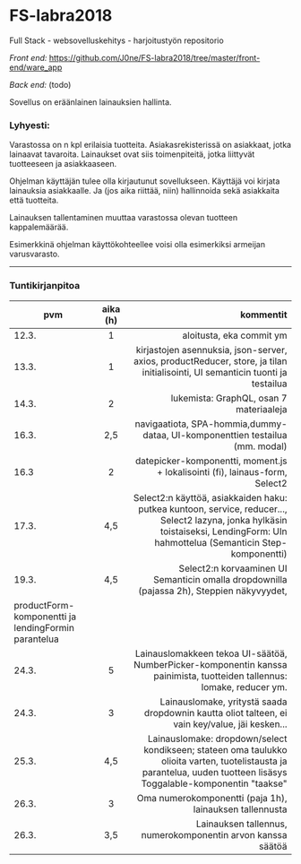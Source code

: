 # FS-labra2018

Full Stack - websovelluskehitys - harjoitustyön repositorio

*Front end:*
https://github.com/J0ne/FS-labra2018/tree/master/front-end/ware_app

*Back end:* (todo)


Sovellus on eräänlainen lainauksien hallinta. 

### Lyhyesti:
Varastossa on n kpl erilaisia tuotteita. 
Asiakasrekisterissä on asiakkaat, jotka lainaavat tavaroita.
Lainaukset ovat siis toimenpiteitä, jotka liittyvät tuotteeseen ja asiakkaaseen.

Ohjelman käyttäjän tulee olla kirjautunut sovellukseen.
Käyttäjä voi kirjata lainauksia asiakkaalle. Ja (jos aika riittää, niin) hallinnoida sekä asiakkaita että tuotteita.

Lainauksen tallentaminen muuttaa varastossa olevan tuotteen kappalemäärää.

Esimerkkinä ohjelman käyttökohteellee voisi olla esimerkiksi armeijan varusvarasto.

---

### Tuntikirjanpitoa

| pvm	| aika (h)|kommentit  |
| ------|:-------:| ---------:|
|	12.3.|  1	| aloitusta, eka commit ym												|
|	13.3.|	1	| kirjastojen asennuksia, json-server, axios, productReducer, store, ja tilan initialisointi, UI semanticin tuonti ja testailua|
|	14.3.|	2	| lukemista: GraphQL, osan 7 materiaaleja	|
|	16.3.| 	2,5 | navigaatiota, SPA-hommia,dummy-dataa, UI-komponenttien testailua (mm. modal)
|   16.3 |  2   | datepicker-komponentti, moment.js + lokalisointi (fi), lainaus-form, Select2|
|   17.3.|  4,5   | Select2:n käyttöä, asiakkaiden haku: putkea kuntoon, service, reducer..., Select2 lazyna, jonka hylkäsin toistaiseksi, LendingForm: UIn hahmottelua (Semanticin Step-komponentti)|
|	19.3.|	4,5	| Select2:n korvaaminen UI Semanticin omalla dropdownilla (pajassa 2h), Steppien näkyvyydet,
productForm-komponentti ja lendingFormin parantelua	|
|	24.3.| 5	| Lainauslomakkeen tekoa UI-säätöä, NumberPicker-komponentin kanssa painimista, tuotteiden tallennus: lomake, reducer ym.|
|	24.3.| 3	| Lainauslomake, yritystä saada dropdownin kautta oliot talteen, ei vain key/value, jäi kesken...|
|	25.3.| 4,5	| Lainauslomake: dropdown/select kondikseen; stateen oma taulukko olioita varten, tuotelistausta ja parantelua, uuden tuotteen lisäsys Toggalable-komponentin "taakse"|
|	26.3.| 3	| Oma numerokomponentti (paja 1h), lainauksen tallennusta |
|	26.3.| 3,5	| Lainauksen tallennus, numerokomponentin arvon kanssa säätöä|










